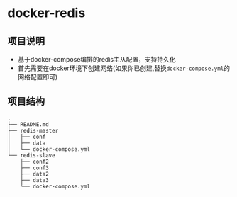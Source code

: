 # docker-redis

## 项目说明
- 基于docker-compose编排的redis主从配置，支持持久化
- 首先需要在docker环境下创建网络(如果你已创建,替换`docker-compose.yml`的网络配置即可)
## 项目结构

```text
.
├── README.md
├── redis-master
│   ├── conf
│   ├── data
│   └── docker-compose.yml
└── redis-slave
    ├── conf2
    ├── conf3
    ├── data2
    ├── data3
    └── docker-compose.yml
```
